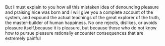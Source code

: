 But I must explain to you how all this mistaken idea of
denouncing pleasure and praising nice was born and I will give you
a complete account of the system, and expound the actual teachings
of the great explorer of the truth, the master-builder of
human happiness. No one rejects, dislikes, or avoids
pleasure itself,because it is pleasure, but because those who do
not know how to pursue pleasure rationally encounter consequences
that are extremely painful
    